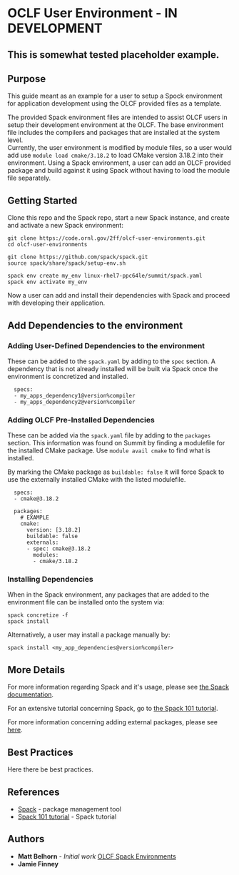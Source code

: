 # OCLF User Environment - IN DEVELOPMENT

## This is somewhat tested placeholder example.

## Purpose

This guide meant as an example for a user to setup a Spock environment for application development using the OLCF 
provided files as a template.

The provided Spack environment files are intended to assist OLCF users in setup their development environment at the 
OLCF.  The base environment file includes the compilers and packages that are installed at the system level.  
Currently, the user environment is modified by module files, so a user would add use  ``module load cmake/3.18.2`` to 
load CMake version 3.18.2 into their environment.  Using a Spack environment, a user can add an OLCF provided package
and build against it using Spack without having to load the module file separately.

## Getting Started

Clone this repo and the Spack repo, start a new Spack instance, and create and activate a new Spack environment:

```
git clone https://code.ornl.gov/2ff/olcf-user-environments.git
cd olcf-user-environments

git clone https://github.com/spack/spack.git
source spack/share/spack/setup-env.sh

spack env create my_env linux-rhel7-ppc64le/summit/spack.yaml
spack env activate my_env
```

Now a user can add and install their dependencies with Spack and proceed with developing their application.

## Add Dependencies to the environment

### Adding User-Defined Dependencies to the environment

These can be added to the `spack.yaml` by adding to the `spec` section.  A dependency that is not already installed
will be built via Spack once the environment is concretized and installed.

```
  specs:
  - my_apps_dependency1@version%compiler
  - my_apps_dependency2@version%compiler
```

### Adding OLCF Pre-Installed Dependencies

These can be added via the `spack.yaml` file by adding to the `packages` section.  This information was found on
Summit by finding a modulefile for the installed CMake package.  Use `module avail cmake` to find what is installed.

By marking the CMake package as `buildable: false` it will force Spack to use the externally installed CMake with the 
listed modulefile.

```
  specs:
  - cmake@3.18.2
  
  packages:
    # EXAMPLE
    cmake:
      version: [3.18.2]
      buildable: false
      externals:
      - spec: cmake@3.18.2
        modules:
        - cmake/3.18.2
```

### Installing Dependencies

When in the Spack environment, any packages that are added to the environment file can be installed onto the system via:

```
spack concretize -f
spack install
```

Alternatively, a user may install a package manually by:

```
spack install <my_app_dependencies@version%compiler>
```

## More Details

For more information regarding Spack and it's usage, please see [the Spack documentation](https://spack.readthedocs.io/).

For an extensive tutorial concerning Spack, go to [the Spack 101 tutorial](https://spack-tutorial.readthedocs.io/en/latest/).

For more information concerning adding external packages, please see [here](https://spack.readthedocs.io/en/latest/build_settings.html#external-packages).

## Best Practices

Here there be best practices.


## References
* [Spack](https://spack.readthedocs.io/) - package management tool
* [Spack 101 tutorial](https://spack-tutorial.readthedocs.io/en/latest/) - Spack tutorial

## Authors
* **Matt Belhorn** - *Initial work* [OLCF Spack Environments](https://github.com/mpbelhorn/olcf-spack-environments)
* **Jamie Finney**
